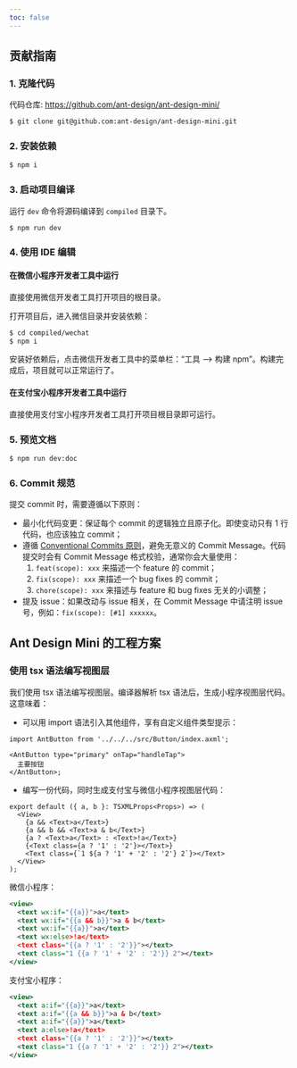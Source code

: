 ```yaml
---
toc: false
---
```


## 贡献指南

### 1. 克隆代码

代码仓库: https://github.com/ant-design/ant-design-mini/

```bash
$ git clone git@github.com:ant-design/ant-design-mini.git
```

### 2. 安装依赖

```bash
$ npm i
```

### 3. 启动项目编译

运行 `dev` 命令将源码编译到 `compiled` 目录下。

```bash
$ npm run dev
```

### 4. 使用 IDE 编辑

#### 在微信小程序开发者工具中运行

直接使用微信开发者工具打开项目的根目录。

打开项目后，进入微信目录并安装依赖：

```bash
$ cd compiled/wechat
$ npm i
```

安装好依赖后，点击微信开发者工具中的菜单栏：“工具 --> 构建 npm”。构建完成后，项目就可以正常运行了。

#### 在支付宝小程序开发者工具中运行

直接使用支付宝小程序开发者工具打开项目根目录即可运行。

### 5. 预览文档

```bash
$ npm run dev:doc
```

### 6. Commit 规范

提交 commit 时，需要遵循以下原则：

- 最小化代码变更：保证每个 commit 的逻辑独立且原子化。即使变动只有 1 行代码，也应该独立 commit；
- 遵循 [Conventional Commits 原则](https://www.conventionalcommits.org/zh-hans/v1.0.0/)，避免无意义的 Commit Message。代码提交时会有 Commit Message 格式校验，通常你会大量使用：
  1. `feat(scope): xxx` 来描述一个 feature 的 commit；
  2. `fix(scope): xxx` 来描述一个 bug fixes 的 commit；
  3. `chore(scope): xxx` 来描述与 feature 和 bug fixes 无关的小调整；
- 提及 issue：如果改动与 issue 相关，在 Commit Message 中请注明 issue 号，例如：`fix(scope): [#1] xxxxxx`。

## Ant Design Mini 的工程方案

### 使用 tsx 语法编写视图层

我们使用 tsx 语法编写视图层。编译器解析 tsx 语法后，生成小程序视图层代码。这意味着：

- 可以用 import 语法引入其他组件，享有自定义组件类型提示：

```tsx | pure
import AntButton from '../../../src/Button/index.axml';

<AntButton type="primary" onTap="handleTap">
  主要按钮
</AntButton>;
```

- 编写一份代码，同时生成支付宝与微信小程序视图层代码：

```tsx | pure
export default ({ a, b }: TSXMLProps<Props>) => (
  <View>
    {a && <Text>a</Text>}
    {a && b && <Text>a & b</Text>}
    {a ? <Text>a</Text> : <Text>!a</Text>}
    {<Text class={a ? '1' : '2'}></Text>}
    <Text class={`1 ${a ? '1' + '2' : '2'} 2`}></Text>
  </View>
);
```

微信小程序：

```xml
<view>
  <text wx:if="{{a}}">a</text>
  <text wx:if="{{a && b}}">a & b</text>
  <text wx:if="{{a}}">a</text>
  <text wx:else>!a</text>
  <text class="{{a ? '1' : '2'}}"></text>
  <text class="1 {{a ? '1' + '2' : '2'}} 2"></text>
</view>
```

支付宝小程序：

```xml
<view>
  <text a:if="{{a}}">a</text>
  <text a:if="{{a && b}}">a & b</text>
  <text a:if="{{a}}">a</text>
  <text a:else>!a</text>
  <text class="{{a ? '1' : '2'}}"></text>
  <text class="1 {{a ? '1' + '2' : '2'}} 2"></text>
</view>
```
